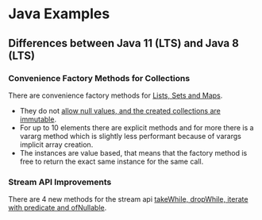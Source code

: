 # Java Examples
## Differences between Java 11 (LTS) and Java 8 (LTS)
### Convenience Factory Methods for Collections
There are convenience factory methods for [Lists, Sets and Maps](java11/src/main/java/ch/mhaspra/java11/collections/ConvenienceFactoryMethods.java).
* They do not [allow null values, and the created collections are immutable](java11/src/test/java/ch/mhaspra/java11/collections/ConvenienceFactoryMethodsTest.java).
* For up to 10 elements there are explicit methods and for more there is a vararg method which is slightly less performant because of varargs implicit array creation.
* The instances are value based, that means that the factory method is free to return the exact same instance for the same call.

### Stream API Improvements
There are 4 new methods for the stream api [takeWhile, dropWhile, iterate with predicate and ofNullable](java11/src/main/java/ch/mhaspra/java11/streams/StreamApiImprovements.java).
